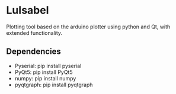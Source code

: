 # LuIsabel
Plotting tool based on the arduino plotter using python and Qt, with extended functionality.

## Dependencies 

+ Pyserial:
pip install pyserial
+ PyQt5:
pip install PyQt5
+ numpy:
pip install numpy
+ pyqtgraph:
pip install pyqtgraph

